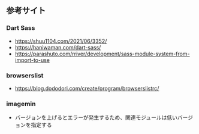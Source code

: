 ## 参考サイト

### Dart Sass
- https://shuu1104.com/2021/06/3352/
- https://haniwaman.com/dart-sass/
- https://parashuto.com/rriver/development/sass-module-system-from-import-to-use

### browserslist
- https://blog.dododori.com/create/program/browserslistrc/

### imagemin
- バージョンを上げるとエラーが発生するため、関連モジュールは低いバージョンを指定する
